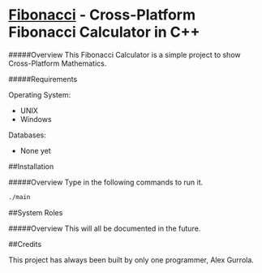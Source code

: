 [Fibonacci](http://alexgurrola.com/) - Cross-Platform Fibonacci Calculator in C++
=====

#####Overview
This Fibonacci Calculator is a simple project to show Cross-Platform Mathematics.


#####Requirements

Operating System:

* UNIX
* Windows

Databases:

* None yet

##Installation

#####Overview
Type in the following commands to run it.

```sh
./main
```

##System Roles

#####Overview
This will all be documented in the future.

##Credits

This project has always been built by only one programmer, Alex Gurrola.
